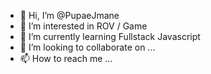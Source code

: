 - 👋 Hi, I’m @PupaeJmane
- 👀 I’m interested in ROV / Game
- 🌱 I’m currently learning Fullstack Javascript
- 💞️ I’m looking to collaborate on ...
- 📫 How to reach me ...

<!---
PupaeJmane/PupaeJmane is a ✨ special ✨ repository because its `README.md` (this file) appears on your GitHub profile.
You can click the Preview link to take a look at your changes.
--->
